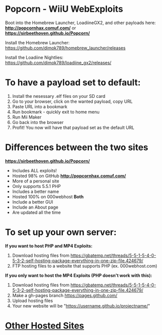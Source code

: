 # Popcorn - WiiU WebExploits
Boot into the Homebrew Launcher, LoadiineGX2, and other payloads here: **http://popcornhax.comuf.com/** or **https://sirbeethoven.github.io/Popcorn/**

Install the Homebrew Launcher: https://github.com/dimok789/homebrew_launcher/releases

Install the Loadiine Nightlies: https://github.com/dimok789/loadiine_gx2/releases/
# To have a payload set to default:

1. Install the nesessary .elf files on your SD card
2. Go to your browser, click on the wanted payload, copy URL
3. Paste URL into a bookmark
4. Run bookmark - quickly exit to home menu
5. Run Mii Maker
6. Go back into the browser
7. Profit! You now will have that payload set as the default URL
# Differences between the two sites
**https://sirbeethoven.github.io/Popcorn/**
- Includes ALL exploits!
- Hosted 98% on GitHub
**http://popcornhax.comuf.com/**
- More of a personal site
- Only supports 5.5.1 PHP
- Includes a better name
- Hosted 100% on 000webhost
**Both**
- Include a better GUI
- Include an About page
- Are updated all the time
# To set up your own server:
**If you want to host PHP and MP4 Exploits:**

1. Download hosting files from https://gbatemp.net/threads/5-5-1-5-4-0-5-3-2-self-hosting-package-everything-in-one-zip-file.424679/
2. FTP hosting files to a website that supports PHP (ex. 000webhost.com)

**If you only want to host the MP4 Exploits (PHP doesn't work with this):**

1. Download hosting files from https://gbatemp.net/threads/5-5-1-5-4-0-5-3-2-self-hosting-package-everything-in-one-zip-file.424679/
2. Make a gh-pages branch https://pages.github.com/
3. Upload hosting files
4. Your new website will be "https://username.github.io/projectname/"

# [Other Hosted Sites](https://gbatemp.net/threads/list-of-web-hosts-for-homebrew-exploit.429943/)
